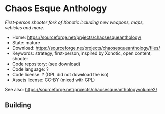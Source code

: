 # Chaos Esque Anthology

_First-person shooter fork of Xonotic including new weapons, maps, vehicles and more._

- Home: https://sourceforge.net/projects/chaosesqueanthology/
- State: mature
- Download: https://sourceforge.net/projects/chaosesqueanthology/files/
- Keywords: strategy, first-person, inspired by Xonotic, open content, shooter
- Code repository: (see download)
- Code language: ?
- Code license: ? (GPL did not download the iso)
- Assets license: CC-BY (mixed with GPL)

See also: https://sourceforge.net/projects/chaosesqueanthologyvolume2/

## Building
